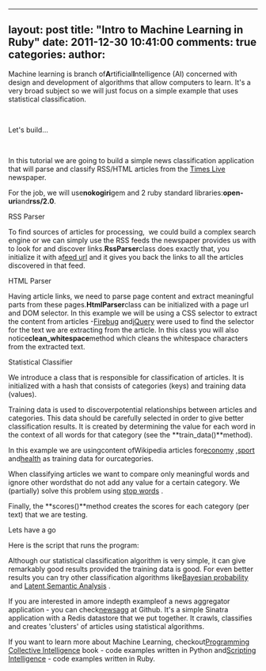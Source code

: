 

---
layout: post
title: "Intro to Machine Learning in Ruby"
date: 2011-12-30 10:41:00
comments: true
categories:
author:
---

Machine learning is branch of**A**rtificial**I**ntelligence (AI) concerned with design and development of algorithms that allow computers to learn. It's a very broad subject so we will just focus on a simple example that uses statistical classification.

 

Let's build...

 

In this tutorial we are going to build a simple news classification application that will parse and classify RSS/HTML articles from the [Times Live](http://www.timeslive.co.za/) newspaper.

For the job, we will use**nokogiri**gem and 2 ruby standard libraries:**open-uri**and**rss/2.0**.

RSS Parser

To find sources of articles for processing,  we could build a complex search engine or we can simply use the RSS feeds the newspaper provides us with to look for and discover links.**RssParser**class does exactly that, you initialize it with a[feed url](http://avusa.feedsportal.com/c/33051/f/534658/index.rss) and it gives you back the links to all the articles discovered in that feed.

HTML Parser

Having article links, we need to parse page content and extract meaningful parts from these pages.**HtmlParser**class can be initialized with a page url and DOM selector. In this example we will be using a CSS selector to extract the content from articles -[Firebug](http://getfirebug.com/) and[jQuery](http://jquery.com/) were used to find the selector for the text we are extracting from the article. In this class you will also notice**clean_whitespace**method which cleans the whitespace characters from the extracted text.



Statistical Classifier

We introduce a class that is responsible for classification of articles. It is initialized with a hash that consists of categories (keys) and training data (values).

Training data is used to discoverpotential relationships between articles and categories. This data should be carefully selected in order to give better classification results. It is created by determining the value for each word in the context of all words for that category (see the **train_data()**method).

In this example we are usingcontent ofWikipedia articles for[economy](http://en.wikipedia.org/wiki/Economy) ,[sport](http://en.wikipedia.org/wiki/Sport) and[health](http://en.wikipedia.org/wiki/Health) as training data for ourcategories.

When classifying articles we want to compare only meaningful words and ignore other wordsthat do not add any value for a certain category. We (partially) solve this problem using [stop words](https://gist.github.com/1534053) .

Finally, the **scores()**method creates the scores for each category (per text) that we are testing.



Lets have a go

Here is the script that runs the program:



Although our statistical classification algorithm is very simple, it can give remarkably good results provided the training data is good. For even better results you can try other classification algorithms like[Bayesian probability](http://en.wikipedia.org/wiki/Bayesian_probability)  and [Latent Semantic Analysis](http://en.wikipedia.org/wiki/Latent_semantic_analysis) .

If you are interested in amore indepth exampleof a news aggregator application - you can check[newsagg](https://github.com/siyelo/newsagg) at Github. It's a simple Sinatra application with a Redis datastore that we put together. It crawls, classifies and creates 'clusters' of articles using statistical algorithms.

If you want to learn more about Machine Learning, checkout[Programming Collective Intelligence](http://shop.oreilly.com/product/9780596529321.do) book - code examples written in Python and[Scripting Intelligence](http://www.apress.com/9781430223511) - code examples written in Ruby.